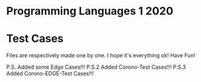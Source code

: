 # Programming Languages 1 2020
# Test Cases

Files are respectively made one by one. I hope it's everything ok!
Have Fun!

P.S. Added some Edge Cases!!!
P.S.2 Added Corono-Test Cases!!!
P.S.3 Added Corono-EDGE-Test Cases!!!